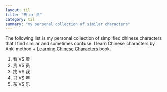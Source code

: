 ```yaml
---
layout: til
title: "贵 or 员"
category: til
summary: "my personal collection of similar characters"
---
```


The following list is my personal collection of simplified
chinese characters that I find similar and sometimes confuse.
I learn Chinese characters by Anki method + [Learning Chinese Characters](/i/Learning_Chinese_Characters.pdf) book.

1. 看 VS 着 
2. 贵 VS 员
3. 找 VS 我
4. 书 VS 年
4. 东 VS 乐
